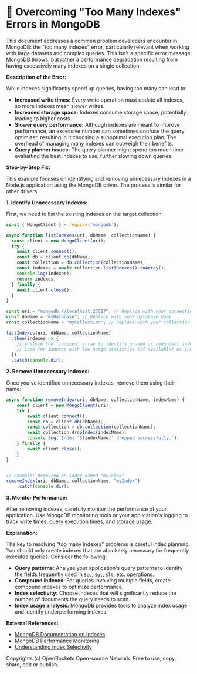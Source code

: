 # 🐞 Overcoming "Too Many Indexes" Errors in MongoDB


This document addresses a common problem developers encounter in MongoDB: the "too many indexes" error, particularly relevant when working with large datasets and complex queries.  This isn't a specific error message MongoDB throws, but rather a performance degradation resulting from having excessively many indexes on a single collection.

**Description of the Error:**

While indexes significantly speed up queries, having too many can lead to:

* **Increased write times:**  Every write operation must update all indexes, so more indexes mean slower writes.
* **Increased storage space:** Indexes consume storage space, potentially leading to higher costs.
* **Slower query performance:**  Although indexes are meant to improve performance, an excessive number can sometimes confuse the query optimizer, resulting in it choosing a suboptimal execution plan.  The overhead of managing many indexes can outweigh their benefits.
* **Query planner issues:** The query planner might spend too much time evaluating the best indexes to use, further slowing down queries.


**Step-by-Step Fix:**

This example focuses on identifying and removing unnecessary indexes in a Node.js application using the MongoDB driver.  The process is similar for other drivers.

**1. Identify Unnecessary Indexes:**

First, we need to list the existing indexes on the target collection:

```javascript
const { MongoClient } = require('mongodb');

async function listIndexes(uri, dbName, collectionName) {
  const client = new MongoClient(uri);
  try {
    await client.connect();
    const db = client.db(dbName);
    const collection = db.collection(collectionName);
    const indexes = await collection.listIndexes().toArray();
    console.log(indexes);
    return indexes;
  } finally {
    await client.close();
  }
}

const uri = "mongodb://localhost:27017"; // Replace with your connection string
const dbName = "myDatabase"; // Replace with your database name
const collectionName = "myCollection"; // Replace with your collection name

listIndexes(uri, dbName, collectionName)
  .then(indexes => {
    // Analyze the `indexes` array to identify unused or redundant indexes.
    // Look for indexes with low usage statistics (if available) or indexes that overlap significantly.
  })
  .catch(console.dir);
```

**2. Remove Unnecessary Indexes:**

Once you've identified unnecessary indexes, remove them using their name:

```javascript
async function removeIndex(uri, dbName, collectionName, indexName) {
    const client = new MongoClient(uri);
    try {
        await client.connect();
        const db = client.db(dbName);
        const collection = db.collection(collectionName);
        await collection.dropIndex(indexName);
        console.log(`Index '${indexName}' dropped successfully.`);
    } finally {
        await client.close();
    }
}


// Example: Removing an index named "myIndex"
removeIndex(uri, dbName, collectionName, "myIndex")
    .catch(console.dir);

```

**3. Monitor Performance:**

After removing indexes, carefully monitor the performance of your application.  Use MongoDB monitoring tools or your application's logging to track write times, query execution times, and storage usage.


**Explanation:**

The key to resolving "too many indexes" problems is careful index planning. You should only create indexes that are absolutely necessary for frequently executed queries. Consider the following:

* **Query patterns:** Analyze your application's query patterns to identify the fields frequently used in `$eq`, `$gt`, `$lt`, etc. operations.
* **Compound indexes:** For queries involving multiple fields, create compound indexes to optimize performance.
* **Index selectivity:** Choose indexes that will significantly reduce the number of documents the query needs to scan.
* **Index usage analysis:** MongoDB provides tools to analyze index usage and identify underperforming indexes.

**External References:**

* [MongoDB Documentation on Indexes](https://www.mongodb.com/docs/manual/indexes/)
* [MongoDB Performance Monitoring](https://www.mongodb.com/docs/manual/tutorial/monitor-performance/)
* [Understanding Index Selectivity](https://www.mongodb.com/community/blog/understanding-index-selectivity)


Copyrights (c) OpenRockets Open-source Network. Free to use, copy, share, edit or publish.

